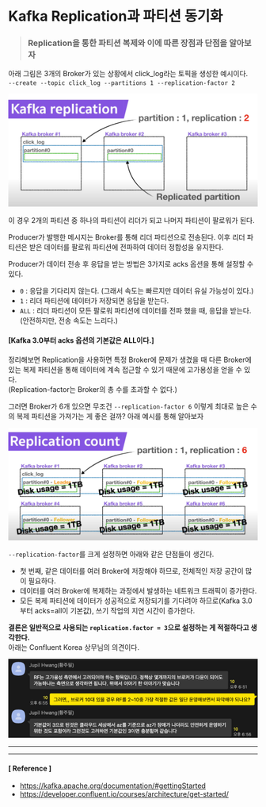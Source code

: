 # Kafka Replication과 파티션 동기화

> ### Replication을 통한 파티션 복제와 이에 따른 장점과 단점을 알아보자

아래 그림은 3개의 Broker가 있는 상황에서 click_log라는 토픽을 생성한 예시이다.<br>
`--create --topic click_log --partitions 1 --replication-factor 2`

<img src="../image/Image01.png" width="700px" height="auto">

이 경우 2개의 파티션 중 하나의 파티션이 리더가 되고 나머지 파티션이 팔로워가 된다.

Producer가 발행한 메시지는 Broker를 통해 리더 파티션으로 전송된다.
이후 리더 파티션은 받은 데이터를 팔로워 파티션에 전파하여 데이터 정합성을 유지한다.

Producer가 데이터 전송 후 응답을 받는 방법은 3가지로 acks 옵션을 통해 설정할 수 있다.
- `0` : 응답을 기다리지 않는다. (그래서 속도는 빠르지만 데이터 유실 가능성이 있다.)
- `1` : 리더 파티션에 데이터가 저장되면 응답을 받는다. 
- `ALL` : 리더 파티션이 모든 팔로워 파티션에 데이터를 전파 했을 때, 응답을 받는다. (안전하지만, 전송 속도는 느리다.)

#### [Kafka 3.0부터 acks 옵션의 기본값은 ALL이다.]

정리해보면 Replication을 사용하면 특정 Broker에 문제가 생겼을 때 다른 Broker에 있는 복제 파티션을 통해 데이터에 계속 접근할 수 있기 때문에 고가용성을 얻을 수 있다.<br>
(Replication-factor는 Broker의 총 수를 초과할 수 없다.)

그러면 Broker가 6개 있으면 무조건 `--replication-factor 6` 이렇게 최대로 높은 수의 복제 파티션을 가져가는 게 좋은 걸까? 아래 예시를 통해 알아보자

<img src="../image/Image02.png" width="700px" height="auto">

`--replication-factor`를 크게 설정하면 아래와 같은 단점들이 생긴다.
- 첫 번째, 같은 데이터를 여러 Broker에 저장해야 하므로, 전체적인 저장 공간이 많이 필요하다.
- 데이터를 여러 Broker에 복제하는 과정에서 발생하는 네트워크 트래픽이 증가한다.
- 모든 복제 파티션에 데이터가 성공적으로 저장되기를 기다려야 하므로(Kafka 3.0부터 acks=all이 기본값), 쓰기 작업의 지연 시간이 증가한다.

**결론은 일반적으로 사용되는 `replication.factor = 3`으로 설정하는 게 적절하다고 생각한다.**<br>
아래는 Confluent Korea 상무님의 의견이다.

<img src="../image/Image03.png" width="600px" height="auto">


---
---

#### [ Reference ]
- https://kafka.apache.org/documentation/#gettingStarted
- https://developer.confluent.io/courses/architecture/get-started/